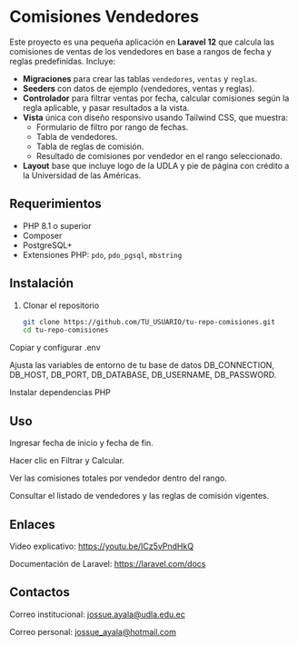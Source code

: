 # Comisiones Vendedores 
Este proyecto es una pequeña aplicación en **Laravel 12** que calcula las comisiones de ventas de los vendedores en base a rangos de fecha y reglas predefinidas. Incluye:

- **Migraciones** para crear las tablas `vendedores`, `ventas` y `reglas`.
- **Seeders** con datos de ejemplo (vendedores, ventas y reglas).
- **Controlador** para filtrar ventas por fecha, calcular comisiones según la regla aplicable, y pasar resultados a la vista.
- **Vista** única con diseño responsivo usando Tailwind CSS, que muestra:
  - Formulario de filtro por rango de fechas.
  - Tabla de vendedores.
  - Tabla de reglas de comisión.
  - Resultado de comisiones por vendedor en el rango seleccionado.
- **Layout** base que incluye logo de la UDLA y pie de página con crédito a la Universidad de las Américas.

## Requerimientos

- PHP 8.1 o superior  
- Composer  
- PostgreSQL+
- Extensiones PHP: `pdo`, `pdo_pgsql`, `mbstring`  

## Instalación

1. Clonar el repositorio  
   ```bash
   git clone https://github.com/TU_USUARIO/tu-repo-comisiones.git
   cd tu-repo-comisiones
Copiar y configurar .env

Ajusta las variables de entorno de tu base de datos DB_CONNECTION, DB_HOST, DB_PORT, DB_DATABASE, DB_USERNAME, DB_PASSWORD.

Instalar dependencias PHP

## Uso
Ingresar fecha de inicio y fecha de fin.

Hacer clic en Filtrar y Calcular.

Ver las comisiones totales por vendedor dentro del rango.

Consultar el listado de vendedores y las reglas de comisión vigentes.

## Enlaces
Video explicativo: https://youtu.be/ICz5vPndHkQ

Documentación de Laravel: https://laravel.com/docs

## Contactos
Correo institucional: jossue.ayala@udla.edu.ec

Correo personal: jossue_ayala@hotmail.com
